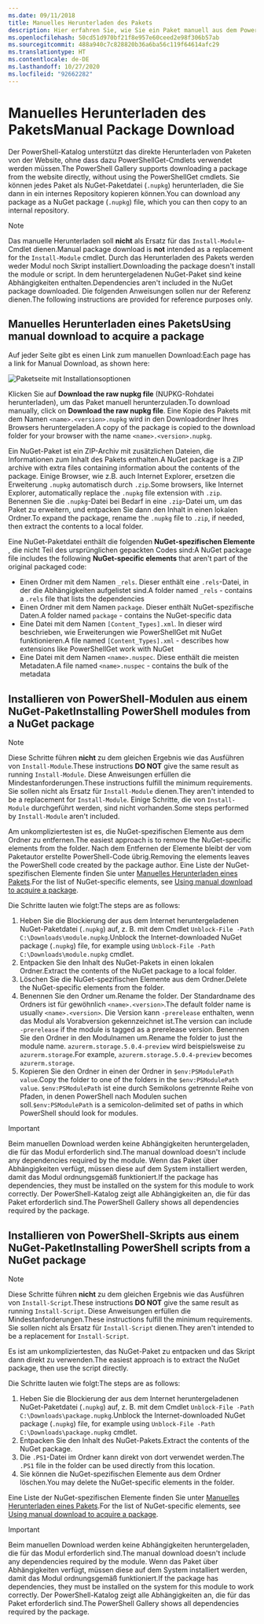 ```yaml
---
ms.date: 09/11/2018
title: Manuelles Herunterladen des Pakets
description: Hier erfahren Sie, wie Sie ein Paket manuell aus dem PowerShell-Katalog herunterladen.
ms.openlocfilehash: 50cd51d970bf21f8e957e60ceed2e98f306b57ab
ms.sourcegitcommit: 488a940c7c828820b36a6ba56c119f64614afc29
ms.translationtype: HT
ms.contentlocale: de-DE
ms.lasthandoff: 10/27/2020
ms.locfileid: "92662282"
---
```

# <a name="manual-package-download"></a><span data-ttu-id="81e7f-103">Manuelles Herunterladen des Pakets</span><span class="sxs-lookup"><span data-stu-id="81e7f-103">Manual Package Download</span></span>

<span data-ttu-id="81e7f-104">Der PowerShell-Katalog unterstützt das direkte Herunterladen von Paketen von der Website, ohne dass dazu PowerShellGet-Cmdlets verwendet werden müssen.</span><span class="sxs-lookup"><span data-stu-id="81e7f-104">The PowerShell Gallery supports downloading a package from the website directly, without using the PowerShellGet cmdlets.</span></span> <span data-ttu-id="81e7f-105">Sie können jedes Paket als NuGet-Paketdatei (`.nupkg`) herunterladen, die Sie dann in ein internes Repository kopieren können.</span><span class="sxs-lookup"><span data-stu-id="81e7f-105">You can download any package as a NuGet package (`.nupkg`) file, which you can then copy to an internal repository.</span></span>

> [!NOTE]
> <span data-ttu-id="81e7f-106">Das manuelle Herunterladen soll **nicht** als Ersatz für das `Install-Module`-Cmdlet dienen.</span><span class="sxs-lookup"><span data-stu-id="81e7f-106">Manual package download is **not** intended as a replacement for the `Install-Module` cmdlet.</span></span>
> <span data-ttu-id="81e7f-107">Durch das Herunterladen des Pakets werden weder Modul noch Skript installiert.</span><span class="sxs-lookup"><span data-stu-id="81e7f-107">Downloading the package doesn't install the module or script.</span></span> <span data-ttu-id="81e7f-108">In dem heruntergeladenen NuGet-Paket sind keine Abhängigkeiten enthalten.</span><span class="sxs-lookup"><span data-stu-id="81e7f-108">Dependencies aren't included in the NuGet package downloaded.</span></span> <span data-ttu-id="81e7f-109">Die folgenden Anweisungen sollen nur der Referenz dienen.</span><span class="sxs-lookup"><span data-stu-id="81e7f-109">The following instructions are provided for reference purposes only.</span></span>

## <a name="using-manual-download-to-acquire-a-package"></a><span data-ttu-id="81e7f-110">Manuelles Herunterladen eines Pakets</span><span class="sxs-lookup"><span data-stu-id="81e7f-110">Using manual download to acquire a package</span></span>

<span data-ttu-id="81e7f-111">Auf jeder Seite gibt es einen Link zum manuellen Download:</span><span class="sxs-lookup"><span data-stu-id="81e7f-111">Each page has a link for Manual Download, as shown here:</span></span>

![Paketseite mit Installationsoptionen](media/manual-download/packagedisplaypagewithpseditions.png)

<span data-ttu-id="81e7f-113">Klicken Sie auf **Download the raw nupkg file** (NUPKG-Rohdatei herunterladen), um das Paket manuell herunterzuladen.</span><span class="sxs-lookup"><span data-stu-id="81e7f-113">To download manually, click on **Download the raw nupkg file**.</span></span> <span data-ttu-id="81e7f-114">Eine Kopie des Pakets mit dem Namen `<name>.<version>.nupkg` wird in den Downloadordner Ihres Browsers heruntergeladen.</span><span class="sxs-lookup"><span data-stu-id="81e7f-114">A copy of the package is copied to the download folder for your browser with the name `<name>.<version>.nupkg`.</span></span>

<span data-ttu-id="81e7f-115">Ein NuGet-Paket ist ein ZIP-Archiv mit zusätzlichen Dateien, die Informationen zum Inhalt des Pakets enthalten.</span><span class="sxs-lookup"><span data-stu-id="81e7f-115">A NuGet package is a ZIP archive with extra files containing information about the contents of the package.</span></span> <span data-ttu-id="81e7f-116">Einige Browser, wie z.B. auch Internet Explorer, ersetzen die Erweiterung `.nupkg` automatisch durch `.zip`.</span><span class="sxs-lookup"><span data-stu-id="81e7f-116">Some browsers, like Internet Explorer, automatically replace the `.nupkg` file extension with `.zip`.</span></span> <span data-ttu-id="81e7f-117">Benennen Sie die `.nupkg`-Datei bei Bedarf in eine `.zip`-Datei um, um das Paket zu erweitern, und entpacken Sie dann den Inhalt in einen lokalen Ordner.</span><span class="sxs-lookup"><span data-stu-id="81e7f-117">To expand the package, rename the `.nupkg` file to `.zip`, if needed, then extract the contents to a local folder.</span></span>

<span data-ttu-id="81e7f-118">Eine NuGet-Paketdatei enthält die folgenden **NuGet-spezifischen Elemente** , die nicht Teil des ursprünglichen gepackten Codes sind:</span><span class="sxs-lookup"><span data-stu-id="81e7f-118">A NuGet package file includes the following **NuGet-specific elements** that aren't part of the original packaged code:</span></span>

- <span data-ttu-id="81e7f-119">Einen Ordner mit dem Namen `_rels`. Dieser enthält eine `.rels`-Datei, in der die Abhängigkeiten aufgelistet sind.</span><span class="sxs-lookup"><span data-stu-id="81e7f-119">A folder named `_rels` - contains a `.rels` file that lists the dependencies</span></span>
- <span data-ttu-id="81e7f-120">Einen Ordner mit dem Namen `package`. Dieser enthält NuGet-spezifische Daten.</span><span class="sxs-lookup"><span data-stu-id="81e7f-120">A folder named `package` - contains the NuGet-specific data</span></span>
- <span data-ttu-id="81e7f-121">Eine Datei mit dem Namen `[Content_Types].xml`. In dieser wird beschrieben, wie Erweiterungen wie PowerShellGet mit NuGet funktionieren.</span><span class="sxs-lookup"><span data-stu-id="81e7f-121">A file named `[Content_Types].xml` - describes how extensions like PowerShellGet work with NuGet</span></span>
- <span data-ttu-id="81e7f-122">Eine Datei mit dem Namen `<name>.nuspec`. Diese enthält die meisten Metadaten.</span><span class="sxs-lookup"><span data-stu-id="81e7f-122">A file named `<name>.nuspec` - contains the bulk of the metadata</span></span>

## <a name="installing-powershell-modules-from-a-nuget-package"></a><span data-ttu-id="81e7f-123">Installieren von PowerShell-Modulen aus einem NuGet-Paket</span><span class="sxs-lookup"><span data-stu-id="81e7f-123">Installing PowerShell modules from a NuGet package</span></span>

> [!NOTE]
> <span data-ttu-id="81e7f-124">Diese Schritte führen **nicht** zu dem gleichen Ergebnis wie das Ausführen von `Install-Module`.</span><span class="sxs-lookup"><span data-stu-id="81e7f-124">These instructions **DO NOT** give the same result as running `Install-Module`.</span></span> <span data-ttu-id="81e7f-125">Diese Anweisungen erfüllen die Mindestanforderungen.</span><span class="sxs-lookup"><span data-stu-id="81e7f-125">These instructions fulfill the minimum requirements.</span></span> <span data-ttu-id="81e7f-126">Sie sollen nicht als Ersatz für `Install-Module` dienen.</span><span class="sxs-lookup"><span data-stu-id="81e7f-126">They aren't intended to be a replacement for `Install-Module`.</span></span>
> <span data-ttu-id="81e7f-127">Einige Schritte, die von `Install-Module` durchgeführt werden, sind nicht vorhanden.</span><span class="sxs-lookup"><span data-stu-id="81e7f-127">Some steps performed by `Install-Module` aren't included.</span></span>

<span data-ttu-id="81e7f-128">Am unkompliziertesten ist es, die NuGet-spezifischen Elemente aus dem Ordner zu entfernen.</span><span class="sxs-lookup"><span data-stu-id="81e7f-128">The easiest approach is to remove the NuGet-specific elements from the folder.</span></span> <span data-ttu-id="81e7f-129">Nach dem Entfernen der Elemente bleibt der vom Paketautor erstellte PowerShell-Code übrig.</span><span class="sxs-lookup"><span data-stu-id="81e7f-129">Removing the elements leaves the PowerShell code created by the package author.</span></span>
<span data-ttu-id="81e7f-130">Eine Liste der NuGet-spezifischen Elemente finden Sie unter [Manuelles Herunterladen eines Pakets](#using-manual-download-to-acquire-a-package).</span><span class="sxs-lookup"><span data-stu-id="81e7f-130">For the list of NuGet-specific elements, see [Using manual download to acquire a package](#using-manual-download-to-acquire-a-package).</span></span>

<span data-ttu-id="81e7f-131">Die Schritte lauten wie folgt:</span><span class="sxs-lookup"><span data-stu-id="81e7f-131">The steps are as follows:</span></span>

1. <span data-ttu-id="81e7f-132">Heben Sie die Blockierung der aus dem Internet heruntergeladenen NuGet-Paketdatei (`.nupkg`) auf, z. B. mit dem Cmdlet `Unblock-File -Path C:\Downloads\module.nupkg`.</span><span class="sxs-lookup"><span data-stu-id="81e7f-132">Unblock the Internet-downloaded NuGet package (`.nupkg`) file, for example using `Unblock-File -Path C:\Downloads\module.nupkg` cmdlet.</span></span>
1. <span data-ttu-id="81e7f-133">Entpacken Sie den Inhalt des NuGet-Pakets in einen lokalen Ordner.</span><span class="sxs-lookup"><span data-stu-id="81e7f-133">Extract the contents of the NuGet package to a local folder.</span></span>
1. <span data-ttu-id="81e7f-134">Löschen Sie die NuGet-spezifischen Elemente aus dem Ordner.</span><span class="sxs-lookup"><span data-stu-id="81e7f-134">Delete the NuGet-specific elements from the folder.</span></span>
1. <span data-ttu-id="81e7f-135">Benennen Sie den Ordner um.</span><span class="sxs-lookup"><span data-stu-id="81e7f-135">Rename the folder.</span></span> <span data-ttu-id="81e7f-136">Der Standardname des Ordners ist für gewöhnlich `<name>.<version>`.</span><span class="sxs-lookup"><span data-stu-id="81e7f-136">The default folder name is usually `<name>.<version>`.</span></span> <span data-ttu-id="81e7f-137">Die Version kann `-prerelease` enthalten, wenn das Modul als Vorabversion gekennzeichnet ist.</span><span class="sxs-lookup"><span data-stu-id="81e7f-137">The version can include `-prerelease` if the module is tagged as a prerelease version.</span></span> <span data-ttu-id="81e7f-138">Benennen Sie den Ordner in den Modulnamen um.</span><span class="sxs-lookup"><span data-stu-id="81e7f-138">Rename the folder to just the module name.</span></span> <span data-ttu-id="81e7f-139">`azurerm.storage.5.0.4-preview` wird beispielsweise zu `azurerm.storage`.</span><span class="sxs-lookup"><span data-stu-id="81e7f-139">For example, `azurerm.storage.5.0.4-preview` becomes `azurerm.storage`.</span></span>
1. <span data-ttu-id="81e7f-140">Kopieren Sie den Ordner in einen der Ordner in `$env:PSModulePath value`.</span><span class="sxs-lookup"><span data-stu-id="81e7f-140">Copy the folder to one of the folders in the `$env:PSModulePath value`.</span></span> <span data-ttu-id="81e7f-141">`$env:PSModulePath` ist eine durch Semikolons getrennte Reihe von Pfaden, in denen PowerShell nach Modulen suchen soll.</span><span class="sxs-lookup"><span data-stu-id="81e7f-141">`$env:PSModulePath` is a semicolon-delimited set of paths in which PowerShell should look for modules.</span></span>

> [!IMPORTANT]
> <span data-ttu-id="81e7f-142">Beim manuellen Download werden keine Abhängigkeiten heruntergeladen, die für das Modul erforderlich sind.</span><span class="sxs-lookup"><span data-stu-id="81e7f-142">The manual download doesn't include any dependencies required by the module.</span></span> <span data-ttu-id="81e7f-143">Wenn das Paket über Abhängigkeiten verfügt, müssen diese auf dem System installiert werden, damit das Modul ordnungsgemäß funktioniert.</span><span class="sxs-lookup"><span data-stu-id="81e7f-143">If the package has dependencies, they must be installed on the system for this module to work correctly.</span></span> <span data-ttu-id="81e7f-144">Der PowerShell-Katalog zeigt alle Abhängigkeiten an, die für das Paket erforderlich sind.</span><span class="sxs-lookup"><span data-stu-id="81e7f-144">The PowerShell Gallery shows all dependencies required by the package.</span></span>

## <a name="installing-powershell-scripts-from-a-nuget-package"></a><span data-ttu-id="81e7f-145">Installieren von PowerShell-Skripts aus einem NuGet-Paket</span><span class="sxs-lookup"><span data-stu-id="81e7f-145">Installing PowerShell scripts from a NuGet package</span></span>

> [!NOTE]
> <span data-ttu-id="81e7f-146">Diese Schritte führen **nicht** zu dem gleichen Ergebnis wie das Ausführen von `Install-Script`.</span><span class="sxs-lookup"><span data-stu-id="81e7f-146">These instructions **DO NOT** give the same result as running `Install-Script`.</span></span> <span data-ttu-id="81e7f-147">Diese Anweisungen erfüllen die Mindestanforderungen.</span><span class="sxs-lookup"><span data-stu-id="81e7f-147">These instructions fulfill the minimum requirements.</span></span> <span data-ttu-id="81e7f-148">Sie sollen nicht als Ersatz für `Install-Script` dienen.</span><span class="sxs-lookup"><span data-stu-id="81e7f-148">They aren't intended to be a replacement for `Install-Script`.</span></span>

<span data-ttu-id="81e7f-149">Es ist am unkompliziertesten, das NuGet-Paket zu entpacken und das Skript dann direkt zu verwenden.</span><span class="sxs-lookup"><span data-stu-id="81e7f-149">The easiest approach is to extract the NuGet package, then use the script directly.</span></span>

<span data-ttu-id="81e7f-150">Die Schritte lauten wie folgt:</span><span class="sxs-lookup"><span data-stu-id="81e7f-150">The steps are as follows:</span></span>

1. <span data-ttu-id="81e7f-151">Heben Sie die Blockierung der aus dem Internet heruntergeladenen NuGet-Paketdatei (`.nupkg`) auf, z. B. mit dem Cmdlet `Unblock-File -Path C:\Downloads\package.nupkg`.</span><span class="sxs-lookup"><span data-stu-id="81e7f-151">Unblock the Internet-downloaded NuGet package (`.nupkg`) file, for example using `Unblock-File -Path C:\Downloads\package.nupkg` cmdlet.</span></span>
1. <span data-ttu-id="81e7f-152">Entpacken Sie den Inhalt des NuGet-Pakets.</span><span class="sxs-lookup"><span data-stu-id="81e7f-152">Extract the contents of the NuGet package.</span></span>
1. <span data-ttu-id="81e7f-153">Die `.PS1`-Datei im Ordner kann direkt von dort verwendet werden.</span><span class="sxs-lookup"><span data-stu-id="81e7f-153">The `.PS1` file in the folder can be used directly from this location.</span></span>
1. <span data-ttu-id="81e7f-154">Sie können die NuGet-spezifischen Elemente aus dem Ordner löschen.</span><span class="sxs-lookup"><span data-stu-id="81e7f-154">You may delete the NuGet-specific elements in the folder.</span></span>

<span data-ttu-id="81e7f-155">Eine Liste der NuGet-spezifischen Elemente finden Sie unter [Manuelles Herunterladen eines Pakets](#using-manual-download-to-acquire-a-package).</span><span class="sxs-lookup"><span data-stu-id="81e7f-155">For the list of NuGet-specific elements, see [Using manual download to acquire a package](#using-manual-download-to-acquire-a-package).</span></span>

> [!IMPORTANT]
> <span data-ttu-id="81e7f-156">Beim manuellen Download werden keine Abhängigkeiten heruntergeladen, die für das Modul erforderlich sind.</span><span class="sxs-lookup"><span data-stu-id="81e7f-156">The manual download doesn't include any dependencies required by the module.</span></span> <span data-ttu-id="81e7f-157">Wenn das Paket über Abhängigkeiten verfügt, müssen diese auf dem System installiert werden, damit das Modul ordnungsgemäß funktioniert.</span><span class="sxs-lookup"><span data-stu-id="81e7f-157">If the package has dependencies, they must be installed on the system for this module to work correctly.</span></span> <span data-ttu-id="81e7f-158">Der PowerShell-Katalog zeigt alle Abhängigkeiten an, die für das Paket erforderlich sind.</span><span class="sxs-lookup"><span data-stu-id="81e7f-158">The PowerShell Gallery shows all dependencies required by the package.</span></span>
